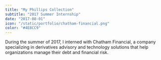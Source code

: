 ```yaml
---
title: "My Phillips Collection"
subtitle: "2017 Summer Internship"
date: "2017-08-01"
icon: "/static/portfolio/chatham-financial.png"
color: "#4E8CC9"
---
```

During the summer of 2017, I interned with Chatham Financial, a company specializing in derivatives advisory and technology solutions that help organizations manage their debt and financial risk. 